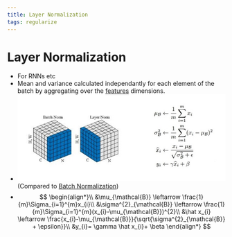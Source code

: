 ```yaml
---
title: Layer Normalization
tags: regularize
---
```


# Layer Normalization
- For RNNs etc
- Mean and variance calculated independantly for each element of the batch by aggregating over the [features](Features.md) dimensions.
- ![](assets/Pasted%20image%2020220621163906.jpg) (Compared to [Batch Normalization](Batch%20Normalization.md))
- $$ \begin{align*}\\
&\mu_{\mathcal{B}} \leftarrow \frac{1}{m}\Sigma_{i=1}^{m}x_{i}\\
&\sigma^{2}_{\mathcal{B}} \leftarrow \frac{1}{m}\Sigma_{i=1}^{m}(x_{i}-\mu_{\mathcal{B}})^{2}\\
&\hat x_{i} \leftarrow \frac{x_{i}-\mu_{\mathcal{B}}}{\sqrt{\sigma^{2}_{\mathcal{B}} + \epsilon}}\\
&y_{i}= \gamma \hat x_{i}+ \beta
\end{align*}
$$
















































